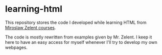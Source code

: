 # learning-html
This repository stores the code I developed while learning HTML from [Miroslaw Zelent courses](https://miroslawzelent.pl/kurs-html/). 

The code is mostly rewritten from examples given by Mr. Zelent. I keep it here to have an easy access for myself whenever I'll try to develop my own webpages.
